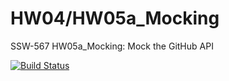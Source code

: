 # HW04/HW05a_Mocking
 SSW-567 HW05a_Mocking: Mock the GitHub API

[![Build Status](https://app.travis-ci.com/Emay-Pandarakutty/HW04.svg?branch=HW05a_Mocking)](https://app.travis-ci.com/Emay-Pandarakutty/HW04)
